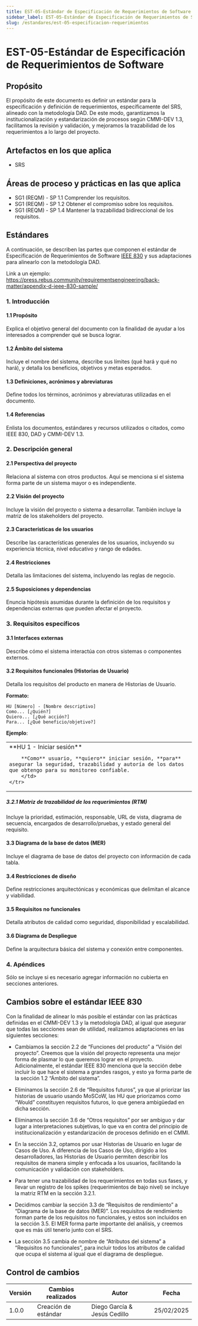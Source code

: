 ```yaml
---
title: EST-05-Estándar de Especificación de Requerimientos de Software
sidebar_label: EST-05-Estándar de Especificación de Requerimientos de Software
slug: /estandares/est-05-especificacion-requerimientos
---
```

# EST-05-Estándar de Especificación de Requerimientos de Software

## Propósito

El propósito de este documento es definir un estándar para la especificación y definición de requerimientos, específicamente del SRS, alineado con la metodología DAD. De este modo, garantizamos la institucionalización y estandarización de procesos según CMMI-DEV 1.3, facilitamos la revisión y validación, y mejoramos la trazabilidad de los requerimientos a lo largo del proyecto.


## Artefactos en los que aplica

- SRS

## Áreas de proceso y prácticas en las que aplica

- SG1 (REQM) - SP 1.1 Comprender los requisitos.
- SG1 (REQM) - SP 1.2 Obtener el compromiso sobre los requisitos.
- SG1 (REQM) - SP 1.4 Mantener la trazabilidad bidireccional de los requisitos.

## Estándares

A continuación, se describen las partes que componen el estándar de Especificación de Requerimientos de Software [IEEE 830](https://www.fdi.ucm.es/profesor/gmendez/docs/is0809/ieee830.pdf) y sus adaptaciones para alinearlo con la metodología DAD. 

Link a un ejemplo: https://press.rebus.community/requirementsengineering/back-matter/appendix-d-ieee-830-sample/

### 1. Introducción
#### 1.1 Propósito  
Explica el objetivo general del documento con la finalidad de ayudar a los interesados a comprender qué se busca lograr.

#### 1.2 Ámbito del sistema  
Incluye el nombre del sistema, describe sus límites (qué hará y qué no hará), y detalla los beneficios, objetivos y metas esperados.

#### 1.3 Definiciones, acrónimos y abreviaturas  
Define todos los términos, acrónimos y abreviaturas utilizadas en el documento.

#### 1.4 Referencias  
Enlista los documentos, estándares y recursos utilizados o citados, como IEEE 830, DAD y CMMI-DEV 1.3.

### 2. Descripción general
#### 2.1 Perspectiva del proyecto  
Relaciona al sistema con otros productos. Aquí se menciona si el sistema forma parte de un sistema mayor o es independiente.

#### 2.2 Visión del proyecto  
Incluye la visión del proyecto o sistema a desarrollar. También incluye la matriz de los stakeholders del proyecto.

#### 2.3 Características de los usuarios  
Describe las características generales de los usuarios, incluyendo su experiencia técnica, nivel educativo y rango de edades.

#### 2.4 Restricciones  
Detalla las limitaciones del sistema, incluyendo las reglas de negocio.

#### 2.5 Suposiciones y dependencias  
Enuncia hipótesis asumidas durante la definición de los requisitos y dependencias externas que pueden afectar el proyecto.

### 3. Requisitos específicos
#### 3.1 Interfaces externas  
Describe cómo el sistema interactúa con otros sistemas o componentes externos.

#### 3.2 Requisitos funcionales (Historias de Usuario)
Detalla los requisitos del producto en manera de Historias de Usuario. 

**Formato:**
```plaintext
HU [Número] - [Nombre descriptivo]
Como... [¿Quién?]  
Quiero... [¿Qué acción?]  
Para... [¿Qué beneficio/objetivo?]
```

**Ejemplo**:

<table>
    <tr>
        <td>
        **HU 1 - Iniciar sesión**

        **Como** usuario, **quiero** iniciar sesión, **para** asegurar la seguridad, trazabilidad y autoría de los datos que obtengo para su monitoreo confiable.
        </td>
    </tr>
</table>

##### 3.2.1 Matriz de trazabilidad de los requerimientos (RTM)  
Incluye la prioridad, estimación, responsable, URL de vista, diagrama de secuencia, encargados de desarrollo/pruebas, y estado general del requisito.

#### 3.3 Diagrama de la base de datos (MER)  
Incluye el diagrama de base de datos del proyecto con información de cada tabla.

#### 3.4 Restricciones de diseño  
Define restricciones arquitectónicas y económicas que delimitan el alcance y viabilidad.

#### 3.5 Requisitos no funcionales  
Detalla atributos de calidad como seguridad, disponibilidad y escalabilidad.

#### 3.6 Diagrama de Despliegue  
Define la arquitectura básica del sistema y conexión entre componentes.

### 4. Apéndices  
Sólo se incluye si es necesario agregar información no cubierta en secciones anteriores.

## Cambios sobre el estándar IEEE 830

Con la finalidad de alinear lo más posible el estándar con las prácticas definidas en el CMMI-DEV 1.3 y la metodología DAD, al igual que asegurar que todas las secciones sean de utilidad,  realizamos adaptaciones en las siguientes secciones:

- Cambiamos la sección 2.2 de “Funciones del producto” a “Visión del proyecto”. Creemos que la visión del proyecto representa una mejor forma de plasmar lo que queremos lograr en el proyecto. Adicionalmente, el estándar IEEE 830 menciona que la sección debe incluir lo que hace el sistema a grandes rasgos, y esto ya forma parte de la sección 1.2 “Ámbito del sistema”.

- Eliminamos la sección 2.6 de “Requisitos futuros”, ya que al priorizar las historias de usuario usando MoSCoW, las HU que priorizamos como “Would” constituyen requisitos futuros, lo que genera ambigüedad en dicha sección.

- Eliminamos la sección 3.6 de “Otros requisitos” por ser ambiguo y dar lugar a interpretaciones subjetivas, lo que va en contra del principio de institucionalización y estandarización de procesos definido en el CMMI.

- En la sección 3.2, optamos por usar Historias de Usuario en lugar de Casos de Uso. A diferencia de los Casos de Uso, dirigido a los desarrolladores, las Historias de Usuario permiten describir los requisitos de manera simple y enfocada a los usuarios, facilitando la comunicación y validación con stakeholders.

- Para tener una trazabilidad de los requerimientos en todas sus fases, y llevar un registro de los spikes (requerimientos de bajo nivel) se incluye la matriz RTM en la sección 3.2.1. 

- Decidimos cambiar la sección 3.3 de “Requisitos de rendimiento” a “Diagrama de la base de datos (MER)”. Los requisitos de rendimiento forman parte de los requisitos no funcionales, y estos son incluidos en la sección 3.5. El MER forma parte importante del análisis, y creemos que es más útil tenerlo junto con el SRS. 

- La sección 3.5 cambia de nombre de “Atributos del sistema” a “Requisitos no funcionales”, para incluir todos los atributos de calidad que ocupa el sistema al igual que el diagrama de despliegue. 

## Control de cambios

| Versión | Cambios realizados                       | Autor                           | Fecha      |
| ------- | ---------------------------------------- | ------------------------------- | ---------- |
| 1.0.0   | Creación de estándar                    | Diego García & Jesús Cedillo      | 25/02/2025 |
